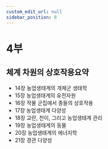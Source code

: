 ```yaml
---
custom_edit_url: null
sidebar_position: 8
---
```


# 4부

## 체계 차원의 상호작용<span class="inline-flex items-center justify-center px-1 py-1 text-xs font-bold leading-none text-indigo-100 bg-indigo-400 rounded align-text-top">요약</span>

- 14장 농업생태계의 개체군 생태학
- 15장 농업생태계의 유전자원
- 16장 작물 군집에서 종들의 상호작용
- 17장 농업생태계 다양성
- 18장 교란, 천이, 그리고 농업생태계 관리
- 19장 농업생태계의 동물
- 20장 농업생태계의 에너지학
- 21장 경관 다양성